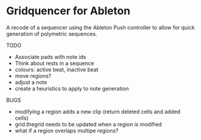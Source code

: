 Gridquencer for Ableton
=======================

A recode of a sequencer using the Ableton Push controller to allow for quick generation of polymetric sequences. 




TODO
  - Associate pads with note ids
  - Think about rests in a sequence 
  - colours: active beat, inactive beat
  - move regions? 
  - adjust a note
  - create a heuristics to apply to note generation



BUGS
  - modifying a region adds a new clip (return deleted cells and added cells)
  - grid.thegrid needs to be updated when a region is modified
  - what if a region overlaps multipe regions?

